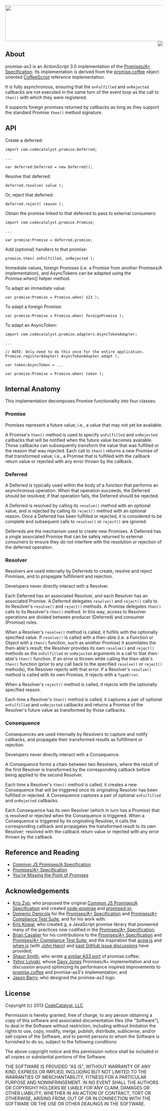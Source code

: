 <img src="https://raw.github.com/CodeCatalyst/promise-as3/master/promise-as3-logo.png" width="580" height="115">
<a href="https://github.com/promises-aplus/promises-spec"><img src="http://promises-aplus.github.com/promises-spec/assets/logo-small.png" align="right" /></a>

## About

promise-as3 is an ActionScript 3.0 implementation of the [Promises/A+ Specification](https://github.com/promises-aplus/promises-spec).  Its implementation is derived from the [promise.coffee](https://github.com/CodeCatalyst/promise.coffee) object oriented [CoffeeScript](http://coffeescript.org/) reference implementation.

It is fully asynchronous, ensuring that the `onFulfilled` and `onRejected` callbacks are not executed in the same turn of the event loop as the call to `then()` with which they were registered.

It supports foreign promises returned by callbacks as long as they support the standard Promise `then()` method signature.

## API

Create a deferred:

	import com.codecatalyst.promise.Deferred;
	
	...
	
	var deferred:Deferred = new Deferred();

Resolve that deferred:
	
	deferred.resolve( value );

Or, reject that deferred:

	deferred.reject( reason );

Obtain the promise linked to that deferred to pass to external consumers:

	import com.codecatalyst.promise.Promise;
	
	...
	
	var promise:Promise = deferred.promise;

Add (optional) handlers to that promise:

	promise.then( onFulfilled, onRejected );

Immediate values, foreign Promises (i.e. a Promise from another Promises/A implementation), and AsyncTokens can be adapted using the Promise.when() helper method.

To adapt an immediate value:

	var promise:Promise = Promise.when( 123 );

To adapt a foreign Promise:

	var promise:Promise = Promise.when( foreignPromise );

To adapt an AsyncToken:

	import com.codecatalyst.promise.adapters.AsyncTokenAdapter;
	
	...
	
	// NOTE: Only need to do this once for the entire application.
	Promise.registerAdapter( AsyncTokenAdapter.adapt );
	
	var token:AsyncToken = ...
	
	var promise:Promise = Promise.when( token );


## Internal Anatomy

This implementation decomposes Promise functionality into four classes:

### Promise

Promises represent a future value; i.e., a value that may not yet be available.

A Promise's `then()` method is used to specify `onFulfilled` and `onRejected` callbacks that will be notified when the future value becomes available.  Those callbacks can subsequently transform the value that was fulfilled or the reason that was rejected.  Each call to `then()` returns a new Promise of that transformed value; i.e., a Promise that is fulfilled with the callback return value or rejected with any error thrown by the callback.

### Deferred

A Deferred is typically used within the body of a function that performs an asynchronous operation.  When that operation succeeds, the Deferred should be resolved; if that operation fails, the Deferred should be rejected.

A Deferred is resolved by calling its `resolve()` method with an optional value, and is rejected by calling its `reject()` method with an optional reason.  Once a Deferred has been fulfilled or rejected, it is considered to be complete and subsequent calls to `resolve()` or `reject()` are ignored.

Deferreds are the mechanism used to create new Promises.  A Deferred has a single associated Promise that can be safely returned to external consumers to ensure they do not interfere with the resolution or rejection of the deferred operation.

### Resolver

Resolvers are used internally by Deferreds to create, resolve and reject Promises, and to propagate fulfillment and rejection.

Developers never directly interact with a Resolver.

Each Deferred has an associated Resolver, and each Resolver has an associated Promise.  A Deferred delegates `resolve()` and `reject()` calls to its Resolver's `resolve()` and `reject()` methods.  A Promise delegates `then()` calls to its Resolver's `then()` method.  In this way, access to Resolver operations are divided between producer (Deferred) and consumer (Promise) roles.

When a Resolver's `resolve()` method is called, it fulfills with the optionally specified value.  If `resolve()` is called with a then-able (i.e. a Function or Object with a `then()` function, such as another Promise) it assimilates the then-able's result; the Resolver provides its own `resolve()` and `reject()` methods as the `onFulfilled` or `onRejected` arguments in a call to that then-able's `then()` function.  If an error is thrown while calling the then-able's `then()` function (prior to any call back to the specified `resolve()` or `reject()` methods), the Resolver rejects with that error.  If a Resolver's `resolve()` method is called with its own Promise, it rejects with a `TypeError`.

When a Resolver's `reject()` method is called, it rejects with the optionally specified reason.

Each time a Resolver's `then()` method is called, it captures a pair of optional `onFulfilled` and `onRejected` callbacks and returns a Promise of the Resolver's future value as transformed by those callbacks.

### Consequence

Consequences are used internally by Resolvers to capture and notify callbacks, and propagate their transformed results as fulfillment or rejection.

Developers never directly interact with a Consequence.

A Consequence forms a chain between two Resolvers, where the result of the first Resolver is transformed by the corresponding callback before being applied to the second Resolver.

Each time a Resolver's `then()` method is called, it creates a new Consequence that will be triggered once its originating Resolver has been fulfilled or rejected.  A Consequence captures a pair of optional `onFulfilled` and `onRejected` callbacks. 

Each Consequence has its own Resolver (which in turn has a Promise) that is resolved or rejected when the Consequence is triggered.  When a Consequence is triggered by its originating Resolver, it calls the corresponding callback and propagates the transformed result to its own Resolver; resolved with the callback return value or rejected with any error thrown by the callback.

## Reference and Reading

* [Common JS Promises/A Specification](http://wiki.commonjs.org/wiki/Promises/A)
* [Promises/A+ Specification](https://github.com/promises-aplus/promises-spec)
* [You're Missing the Point of Promises](https://gist.github.com/3889970)

## Acknowledgements

* [Kris Zyp](https://github.com/kriszyp), who proposed the original [Common JS Promises/A Specification](http://wiki.commonjs.org/wiki/Promises/A) and created [node-promise](https://github.com/kriszyp/node-promise) and [promised-io](https://github.com/kriszyp/promised-io);
* [Domenic Denicola](https://github.com/domenic) for the [Promises/A+ Specification](https://github.com/promises-aplus/promises-spec) and [Promises/A+ Compliance Test Suite](https://github.com/promises-aplus/promises-tests), and for his work with:
* [Kris Kowal](https://github.com/kriskowal), who created [q](https://github.com/kriskowal/q), a JavaScript promise library that pioneered many of the practices now codified in the [Promises/A+ Specification](https://github.com/promises-aplus/promises-spec);
* [Brian Cavalier](https://github.com/briancavalier) for his contributions to the [Promises/A+ Specification](https://github.com/promises-aplus/promises-spec) and [Promises/A+ Compliance Test Suite](https://github.com/promises-aplus/promises-tests), and the inspiration that [avow.js](https://github.com/briancavalier/avow) and [when.js](https://github.com/cujojs/when) (with [John Hann](https://github.com/unscriptable)) and [past GitHub issue discussions](https://github.com/cujojs/when/issues/60) have provided;
* [Shaun Smith](https://github.com/darscan), who wrote [a similar AS3 port](https://gist.github.com/4519372) of promise.coffee;
* [Yehor Lvivski](http://lvivski.com/), whose [Davy Jones](https://github.com/lvivski/davy) Promises/A+ implementation and our discussion around optimizing its performance inspired improvements to [promise.coffee](https://github.com/CodeCatalyst/promise.coffee) and promise-as3's implementation; and
* [Jason Barry](http://dribbble.com/artifactdesign), who designed the promise-as3 logo.

## License

Copyright (c) 2013 [CodeCatalyst, LLC](http://www.codecatalyst.com/)

Permission is hereby granted, free of charge, to any person obtaining a copy of this software and associated documentation files (the "Software"), to deal in the Software without restriction, including without limitation the rights to use, copy, modify, merge, publish, distribute, sublicense, and/or sell copies of the Software, and to permit persons to whom the Software is furnished to do so, subject to the following conditions:

The above copyright notice and this permission notice shall be included in all copies or substantial portions of the Software.

THE SOFTWARE IS PROVIDED "AS IS", WITHOUT WARRANTY OF ANY KIND, EXPRESS OR IMPLIED, INCLUDING BUT NOT LIMITED TO THE WARRANTIES OF MERCHANTABILITY, FITNESS FOR A PARTICULAR PURPOSE AND NONINFRINGEMENT. IN NO EVENT SHALL THE AUTHORS OR COPYRIGHT HOLDERS BE LIABLE FOR ANY CLAIM, DAMAGES OR OTHER LIABILITY, WHETHER IN AN ACTION OF CONTRACT, TORT OR OTHERWISE, ARISING FROM, OUT OF OR IN CONNECTION WITH THE SOFTWARE OR THE USE OR OTHER DEALINGS IN THE SOFTWARE.